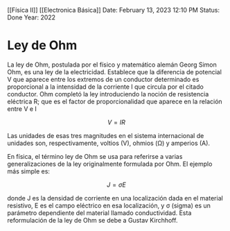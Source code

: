 [[Física II]] [[Electronica Básica]]
Date: February 13, 2023 12:10 PM
Status: Done
Year: 2022

# Ley de Ohm

La ley de Ohm, postulada por el físico y matemático alemán Georg Simon Ohm, es una ley de la electricidad. Establece que la diferencia de potencial V que aparece entre los extremos de un conductor determinado es proporcional a la intensidad de la corriente I que circula por el citado conductor. Ohm completó la ley introduciendo la noción de resistencia eléctrica R; que es el factor de proporcionalidad que aparece en la relación entre V e I

$$
V = IR
$$

Las unidades de esas tres magnitudes en el sistema internacional de unidades son, respectivamente, voltios (V), ohmios (Ω) y amperios (A).

En física, el término ley de Ohm se usa para referirse a varias generalizaciones de la ley originalmente formulada por Ohm. El ejemplo más simple es:

$$
J = σE
$$

donde J es la densidad de corriente en una localización dada en el material resistivo, E es el campo eléctrico en esa localización, y σ (sigma) es un parámetro dependiente del material llamado conductividad. Esta reformulación de la ley de Ohm se debe a Gustav Kirchhoff.